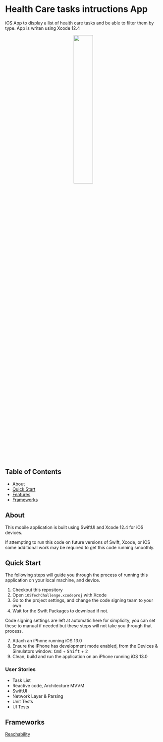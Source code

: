 # Health Care tasks intructions App

iOS App to display a list of health care tasks and be able to filter them by type.
App is writen using Xcode 12.4

<p align="center">
  <img width=35% src="https://github.com/Raphzz/SwitchUITechChallenge/design.png" />
</p>

## Table of Contents

- [About](#about)
- [Quick Start](#quick-start)
- [Features](#features)
- [Frameworks](#Frameworks)

## About

This mobile application is built using SwiftUI and Xcode 12.4 for iOS devices.

If attempting to run this code on future versions of Swift, Xcode, or iOS some additional work may be required to get this code running smoothly.

## Quick Start

The following steps will guide you through the process of running this application on your local machine, and device.

1. Checkout this repository
2. Open `iOSTechChallenge.xcodeproj` with Xcode
3. Go to the project settings, and change the code signing team to your own
4. Wait for the Swift Packages to download if not.

Code signing settings are left at automatic here for simplicity, you can set these to manual if needed but these steps will not take you through that process.

7. Attach an iPhone running iOS 13.0
8. Ensure the iPhone has development mode enabled, from the Devices & Simulators window: <kbd>Cmd</kbd> + <kbd>Shift</kbd> + <kbd>2</kbd>
9. Clean, build and run the application on an iPhone running iOS 13.0

### User Stories
- Task List
- Reactive code, Architecture MVVM
- SwiftUI
- Network Layer & Parsing
- Unit Tests
- UI Tests

## Frameworks

[Reachability](https://github.com/ashleymills/Reachability.swift)
